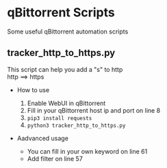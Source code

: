 # qBittorrent Scripts
Some useful qBittorrent automation scripts

## tracker_http_to_https.py
This script can help you add a "s" to http  
http ==> https

* How to use
  1. Enable WebUI in qBittorrent  
  2. Fill in your qBittorrent host ip and port on line 8  
  3. `pip3 install requests`
  3. `python3 tracker_http_to_https.py`

* Aadvanced usage  
  * You can fill in your own keyword on line 61  
  * Add filter on line 57
